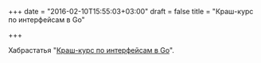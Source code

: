 +++
date = "2016-02-10T15:55:03+03:00"
draft = false
title = "Краш-курс по интерфейсам в Go"

+++

<p>Хабрастатья &quot;<a href="https://habrahabr.ru/post/276981/">Краш-курс по интерфейсам в Go</a>&quot;.</p>

